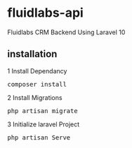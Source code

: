 # fluidlabs-api
Fluidlabs CRM Backend Using Laravel 10 


## installation

1 Install Dependancy 
<pre>composer install </pre>

2 Install Migrations
<pre>php artisan migrate </pre>

3 Initialize laravel Project
<pre>php artisan Serve </pre>